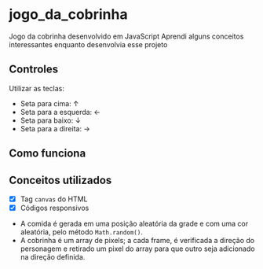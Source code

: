 # jogo_da_cobrinha


Jogo da cobrinha desenvolvido em JavaScript
Aprendi alguns conceitos interessantes enquanto desenvolvia esse projeto

## Controles
Utilizar as teclas:
- Seta para cima: ↑
- Seta para a esquerda: ←
- Seta para baixo: ↓
- Seta para a direita: →

## Como funciona

## Conceitos utilizados
- [x] Tag `canvas` do HTML
- [x] Códigos responsivos

- A comida é gerada em uma posição aleatória da grade e com uma cor aleatória, pelo método `Math.random()`.
- A cobrinha é um array de pixels; a cada frame, é verificada a direção do personagem e retirado um pixel do array para que outro seja adicionado na direção definida.
